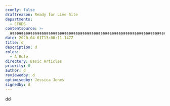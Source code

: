```yaml
---
cconly: false
draftreason: Ready for Live Site
departments:
  - CFODS
contentsource: >-
  aaaaaaaaaaaaaaaaaaaaaaaaaaaaaaaaaaaaaaaaaaaaaaaaaaaaaaaaaaaaaaaaaaaaaaaaaaaaaaaaaaaaaaaaaaaaaaaaaaaaaaaaaaaaaaaaaaaaaaaaaaaaaaaaaaaaaaaaaaaaaaaaaaaaaaaaaaaaaaaaaaaaaaaaaaaaaaaaaaaaaaaaaaaaaaaaaaaaaaaaaaaaaaaaaaaaaaaaaaaaaaaaaaaaaaaaaaaaaaaaaaaaaaaaaaaaaaaaaaaa
date: 2020-04-01T13:00:11.147Z
title: d
description: d
roles:
  - A Role
directory: Basic Articles
priority: 0
author: d
reviewedby: d
optimisedby: Jessica Jones
signedby: d
---
```

dd